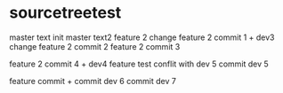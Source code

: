 # sourcetreetest
master text init
master text2 
feature 2 change
feature 2 commit 1 + dev3 change
feature 2 commit 2
feature 2 commit 3

feature 2 commit 4 + dev4
 feature test conflit with dev 5
commit dev 5

feature commit + commit dev 6
commit dev 7